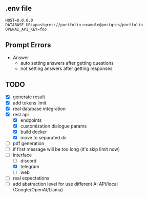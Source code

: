 ## .env file
```text
HOST=0.0.0.0
DATABASE_URL=postgres://portfolio:example@postgres/portfolio
OPENAI_API_KEY=foo
```

## Prompt Errors
- Answer
  - auto setting answers after getting questions
  - not setting answers after getting responses


## TODO
- [x] generate result
- [x] add tokens limit
- [x] real database integration
- [x] rest api
  - [x] endpoints
  - [x] customization dialogue params
  - [x] build docker
  - [x] move to separated dir
- [ ] pdf generation
- [ ] if first message will be too long (it's skip limit now)
- [ ] interface
  - [ ] discord
  - [x] telegram
  - [ ] web
- [ ] real expectations
- [ ] add abstraction level for use different AI API/local (Google/OpenAI/Llama)